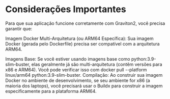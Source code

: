 # Considerações Importantes
Para que sua aplicação funcione corretamente com Graviton2, você precisa garantir que:

Imagem Docker Multi-Arquitetura (ou ARM64 Específica): Sua imagem Docker (gerada pelo Dockerfile) precisa ser compatível com a arquitetura ARM64.

Imagens Base: Se você estiver usando imagens base como python:3.9-slim-buster, elas geralmente já são multi-arquitetura (contêm versões para x86 e ARM64). Você pode verificar isso com docker pull --platform linux/arm64 python:3.9-slim-buster.
Compilação: Ao construir sua imagem Docker no ambiente de desenvolvimento, se seu ambiente for x86 (a maioria dos laptops), você precisará usar o Buildx para construir a imagem especificamente para a plataforma ARM64.
